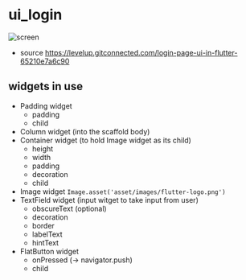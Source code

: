 # ui_login
![screen](https://miro.medium.com/max/443/1*dmbBN1Z0PZQj1fDvlP-UJw.png)
* source https://levelup.gitconnected.com/login-page-ui-in-flutter-65210e7a6c90

## widgets in use
* Padding widget
  * padding
  * child
* Column widget (into the scaffold body)
* Container widget (to hold Image widget as its child)
  * height
  * width
  * padding
  * decoration
  * child
* Image widget `Image.asset('asset/images/flutter-logo.png')`
* TextField widget (input witget to take input from user)
  * obscureText (optional)
  * decoration
  * border
  * labelText
  * hintText
* FlatButton widget
  * onPressed (-> navigator.push)
  * child
